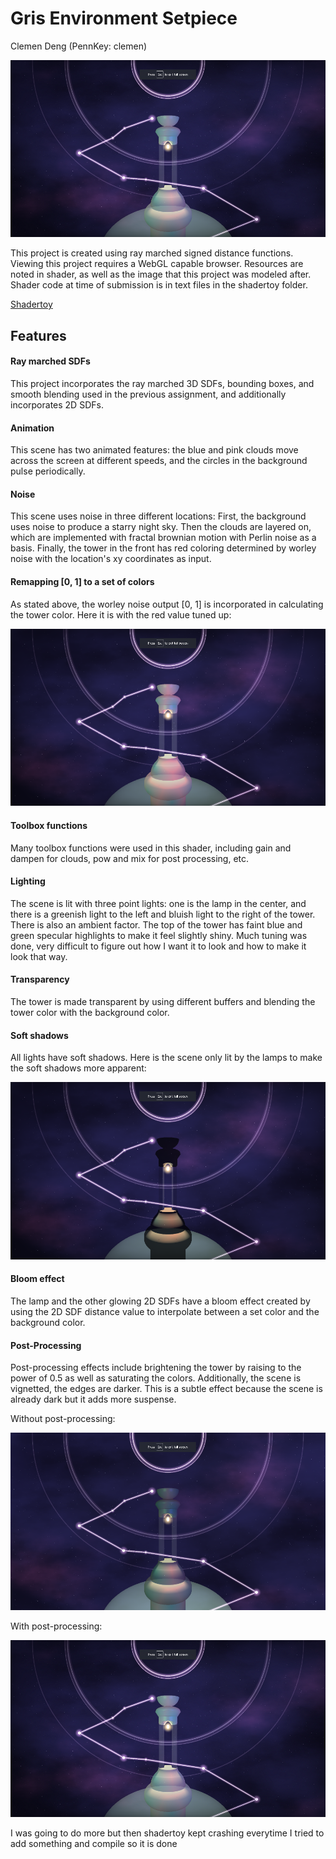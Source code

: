 # Gris Environment Setpiece

Clemen Deng (PennKey: clemen)

![](main.png)

This project is created using ray marched signed distance functions. Viewing this project requires a WebGL capable browser. Resources are noted in shader, as well as the image that this project was modeled after. Shader code at time of submission is in text files in the shadertoy folder.

[Shadertoy](https://www.shadertoy.com/view/WsSGDy)

## Features

#### Ray marched SDFs
This project incorporates the ray marched 3D SDFs, bounding boxes, and smooth blending used in the previous assignment, and additionally incorporates 2D SDFs.

#### Animation
This scene has two animated features: the blue and pink clouds move across the screen at different speeds, and the circles in the background pulse periodically.

#### Noise
This scene uses noise in three different locations: First, the background uses noise to produce a starry night sky. Then the clouds are layered on, which are implemented with fractal brownian motion with Perlin noise as a basis. Finally, the tower in the front has red coloring determined by worley noise with the location's xy coordinates as input.

#### Remapping [0, 1] to a set of colors
As stated above, the worley noise output [0, 1] is incorporated in calculating the tower color. Here it is with the red value tuned up:

![](red.png)

#### Toolbox functions
Many toolbox functions were used in this shader, including gain and dampen for clouds, pow and mix for post processing, etc.

#### Lighting
The scene is lit with three point lights: one is the lamp in the center, and there is a greenish light to the left and bluish light to the right of the tower. There is also an ambient factor. The top of the tower has faint blue and green specular highlights to make it feel slightly shiny. Much tuning was done, very difficult to figure out how I want it to look and how to make it look that way.

#### Transparency
The tower is made transparent by using different buffers and blending the tower color with the background color.

#### Soft shadows
All lights have soft shadows. Here is the scene only lit by the lamps to make the soft shadows more apparent:

![](softShadows.png)

#### Bloom effect
The lamp and the other glowing 2D SDFs have a bloom effect created by using the 2D SDF distance value to interpolate between a set color and the background color.

#### Post-Processing
Post-processing effects include brightening the tower by raising to the power of 0.5 as well as saturating the colors. Additionally, the scene is vignetted, the edges are darker. This is a subtle effect because the scene is already dark but it adds more suspense.

Without post-processing:

![](naked.png)

With post-processing:

![](main.png)

I was going to do more but then shadertoy kept crashing everytime I tried to add something and compile so it is done